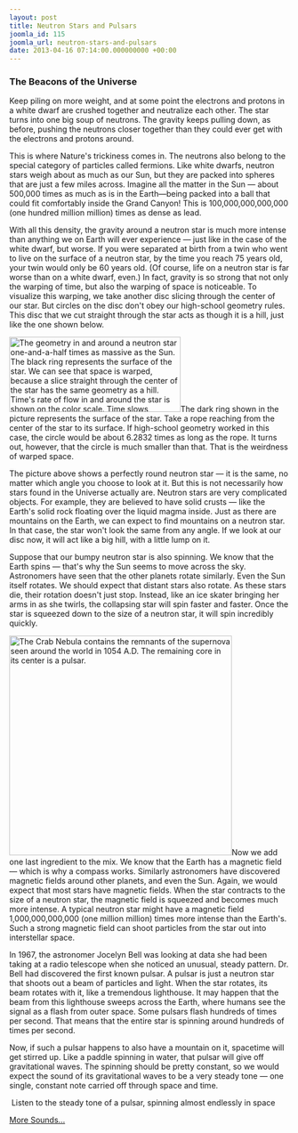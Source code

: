 ```yaml
---
layout: post
title: Neutron Stars and Pulsars
joomla_id: 115
joomla_url: neutron-stars-and-pulsars
date: 2013-04-16 07:14:00.000000000 +00:00
---
```

<h3>The Beacons of the Universe</h3>
<p>Keep piling on more weight, and at some point the electrons and protons in a white dwarf are crushed together and neutralize each other. The star turns into one big soup of neutrons. The gravity keeps pulling down, as before, pushing the neutrons closer together than they could ever get with the electrons and protons around.</p>

<p>This is where Nature's trickiness comes in. The neutrons also belong to the special category of particles called fermions. Like white dwarfs, neutron stars weigh about as much as our Sun, but they are packed into spheres that are just a few miles across. Imagine all the matter in the Sun — about 500,000 times as much as is in the Earth—being packed into a ball that could fit comfortably inside the Grand Canyon! This is 100,000,000,000,000 (one hundred million million) times as dense as lead.</p>
<p>With all this density, the gravity around a neutron star is much more intense than anything we on Earth will ever experience — just like in the case of the white dwarf, but worse. If you were separated at birth from a twin who went to live on the surface of a neutron star, by the time you reach 75 years old, your twin would only be 60 years old. (Of course, life on a neutron star is far worse than on a white dwarf, even.) In fact, gravity is so strong that not only the warping of time, but also the warping of space is noticeable. To visualize this warping, we take another disc slicing through the center of our star. But circles on the disc don't obey our high-school geometry rules. This disc that we cut straight through the star acts as though it is a hill, just like the one shown below.</p>
<p><img class="tnr caption" title="The geometry in and around a neutron star one-and-a-half times as massive as the Sun. The black ring represents the surface of the star. We can see that space is warped, because a slice straight through the center of the star has the same geometry as a hill. Time's rate of flow in and around the star is shown on the color scale. Time slows significantly at the center. What does this mean?" alt="The geometry in and around a neutron star one-and-a-half times as massive as the Sun. The black ring represents the surface of the star. We can see that space is warped, because a slice straight through the center of the star has the same geometry as a hill. Time's rate of flow in and around the star is shown on the color scale. Time slows significantly at the center. What does this mean?" src="/assets/images/compact_objects/nsssmall.jpg" height="135" width="308" />The dark ring shown in the picture represents the surface of the star. Take a rope reaching from the center of the star to its surface. If high-school geometry worked in this case, the circle would be about 6.2832 times as long as the rope. It turns out, however, that the circle is much smaller than that. That is the weirdness of warped space.</p>
<p>The picture above shows a perfectly round neutron star — it is the same, no matter which angle you choose to look at it. But this is not necessarily how stars found in the Universe actually are. Neutron stars are very complicated objects. For example, they are believed to have solid crusts — like the Earth's solid rock floating over the liquid magma inside. Just as there are mountains on the Earth, we can expect to find mountains on a neutron star. In that case, the star won't look the same from any angle. If we look at our disc now, it will act like a big hill, with a little lump on it.</p>
<p>Suppose that our bumpy neutron star is also spinning. We know that the Earth spins — that's why the Sun seems to move across the sky. Astronomers have seen that the other planets rotate similarly. Even the Sun itself rotates. We should expect that distant stars also rotate. As these stars die, their rotation doesn't just stop. Instead, like an ice skater bringing her arms in as she twirls, the collapsing star will <span class="no-tooltip">spin</span> faster and faster. Once the star is squeezed down to the size of a neutron star, it will spin incredibly quickly.</p>
<p><img class="tnl caption" title="The Crab Nebula contains the remnants of the supernova seen around the world in 1054 A.D. The remaining core in its center is a pulsar." alt="The Crab Nebula contains the remnants of the supernova seen around the world in 1054 A.D. The remaining core in its center is a pulsar." src="/assets/images/compact_objects/crab_nebula.jpg" height="395" width="400" />Now we add one last ingredient to the mix. We know that the Earth has a magnetic field — which is why a compass works. Similarly astronomers have discovered magnetic fields around other planets, and even the Sun. Again, we would expect that most stars have magnetic fields. When the star contracts to the size of a neutron star, the magnetic field is squeezed and becomes much more intense. A typical neutron star might have a magnetic field 1,000,000,000,000 (one million million) times more intense than the Earth's. Such a strong magnetic field can shoot particles from the star out into interstellar space.</p>
<p>In 1967, the astronomer Jocelyn Bell was looking at data she had been taking at a radio telescope when she noticed an unusual, steady pattern. Dr. Bell had discovered the first known pulsar. A pulsar is just a neutron star that shoots out a beam of particles and light. When the star rotates, its beam rotates with it, like a tremendous lighthouse. It may happen that the beam from this lighthouse sweeps across the Earth, where humans see the signal as a flash from outer space. Some pulsars flash hundreds of times per second. That means that the entire star is spinning around hundreds of times per second.</p>
<p>Now, if such a pulsar happens to also have a mountain on it, spacetime will get stirred up. Like a paddle spinning in water, that pulsar will give off gravitational waves. The spinning should be pretty constant, so we would expect the sound of its gravitational waves to be a very steady tone — one single, constant note carried off through space and time.</p>
<div class="sound">
<p class="icon-volume-up">&nbsp;Listen to the steady tone of a pulsar, spinning almost endlessly in space</p>
<p>
<audio src="/assets/sound/Periodic.wav" type="audio/x-wav"></audio>
</p>
</div>
<p><a class="button" title="More Sounds" href="index.php?Itemid=238">More Sounds...</a></p>
